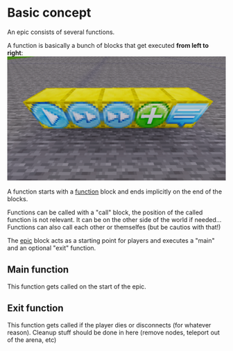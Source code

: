 
# Basic concept

An epic consists of several functions.

A function is basically a bunch of blocks that get executed **from left to right**:
<img src="./pics/basic_concept.png"/>

A function starts with a [function](./blocks/function.md) block and ends implicitly on the end of the blocks.

Functions can be called with a "call" block, the position of the called function is not relevant.
It can be on the other side of the world if needed...
Functions can also call each other or themselfes (but be cautios with that!)

The [epic](./blocks/epic.md) block acts as a starting point for players and executes a "main" and an optional "exit" function.

## Main function

This function gets called on the start of the epic.

## Exit function

This function gets called if the player dies or disconnects (for whatever reason).
Cleanup stuff should be done in here (remove nodes, teleport out of the arena, etc)
